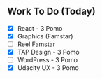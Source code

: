 ## Work To Do (Today)
- [x] React - 3 Pomo
- [x] Graphics (Famstar) 
- [ ] Reel Famstar
- [x] TAP Design - 3 Pomo
- [ ] WordPress - 3 Pomo
- [x] Udacity UX - 3 Pomo
